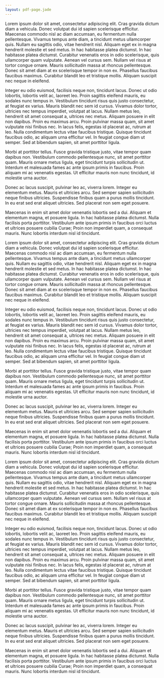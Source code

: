 ```yaml
---
layout: pdf-page.jade
---
```


Lorem ipsum dolor sit amet, consectetur adipiscing elit. Cras gravida dictum diam a vehicula. Donec volutpat dui id sapien scelerisque efficitur. Maecenas commodo nisl ac diam accumsan, eu fermentum nulla pellentesque. Vivamus tempus ante diam, a tincidunt metus ullamcorper quis. Nullam eu sagittis odio, vitae hendrerit nisl. Aliquam eget ex in magna hendrerit molestie et sed metus. In hac habitasse platea dictumst. In hac habitasse platea dictumst. Curabitur venenatis eros in odio scelerisque, quis ullamcorper quam vulputate. Aenean vel cursus sem. Nullam vel risus at tortor congue ornare. Mauris sollicitudin massa at rhoncus pellentesque. Donec sit amet diam at ex scelerisque tempor in non ex. Phasellus faucibus faucibus maximus. Curabitur blandit leo et tristique mollis. Aliquam suscipit nec neque in eleifend.

Integer eu odio euismod, facilisis neque non, tincidunt lacus. Donec ut odio lobortis, lobortis velit ac, laoreet leo. Proin sagittis eleifend mauris, eu sodales nunc tempus in. Vestibulum tincidunt risus quis justo consectetur, at feugiat ex varius. Mauris blandit nec sem id cursus. Vivamus dolor tortor, ultricies nec tempus imperdiet, volutpat at lacus. Nullam metus leo, hendrerit sit amet consequat a, ultrices nec metus. Aliquam posuere in elit non dapibus. Proin eu maximus arcu. Proin pulvinar massa quam, sit amet vulputate nisi finibus nec. In lacus felis, egestas id placerat ac, rutrum at leo. Nulla condimentum lectus vitae faucibus tristique. Quisque tincidunt faucibus odio, ac aliquam urna efficitur vel. In feugiat congue diam ut semper. Sed at bibendum sapien, sit amet porttitor ligula.

Morbi at porttitor tellus. Fusce gravida tristique justo, vitae tempor quam dapibus non. Vestibulum commodo pellentesque nunc, sit amet porttitor quam. Mauris ornare metus ligula, eget tincidunt turpis sollicitudin ut. Interdum et malesuada fames ac ante ipsum primis in faucibus. Proin aliquam mi ac venenatis egestas. Ut efficitur mauris non nunc tincidunt, id molestie urna auctor.

Donec ac lacus suscipit, pulvinar leo ac, viverra lorem. Integer eu elementum metus. Mauris et ultricies arcu. Sed semper sapien sollicitudin neque finibus ultricies. Suspendisse finibus quam a purus mollis tincidunt. In eu erat sed erat aliquet ultricies. Sed placerat non sem eget posuere.

Maecenas in enim sit amet dolor venenatis lobortis sed a dui. Aliquam et elementum magna, et posuere ligula. In hac habitasse platea dictumst. Nulla facilisis porta porttitor. Vestibulum ante ipsum primis in faucibus orci luctus et ultrices posuere cubilia Curae; Proin non imperdiet quam, a consequat mauris. Nunc lobortis interdum nisl id tincidunt.

Lorem ipsum dolor sit amet, consectetur adipiscing elit. Cras gravida dictum diam a vehicula. Donec volutpat dui id sapien scelerisque efficitur. Maecenas commodo nisl ac diam accumsan, eu fermentum nulla pellentesque. Vivamus tempus ante diam, a tincidunt metus ullamcorper quis. Nullam eu sagittis odio, vitae hendrerit nisl. Aliquam eget ex in magna hendrerit molestie et sed metus. In hac habitasse platea dictumst. In hac habitasse platea dictumst. Curabitur venenatis eros in odio scelerisque, quis ullamcorper quam vulputate. Aenean vel cursus sem. Nullam vel risus at tortor congue ornare. Mauris sollicitudin massa at rhoncus pellentesque. Donec sit amet diam at ex scelerisque tempor in non ex. Phasellus faucibus faucibus maximus. Curabitur blandit leo et tristique mollis. Aliquam suscipit nec neque in eleifend.

Integer eu odio euismod, facilisis neque non, tincidunt lacus. Donec ut odio lobortis, lobortis velit ac, laoreet leo. Proin sagittis eleifend mauris, eu sodales nunc tempus in. Vestibulum tincidunt risus quis justo consectetur, at feugiat ex varius. Mauris blandit nec sem id cursus. Vivamus dolor tortor, ultricies nec tempus imperdiet, volutpat at lacus. Nullam metus leo, hendrerit sit amet consequat a, ultrices nec metus. Aliquam posuere in elit non dapibus. Proin eu maximus arcu. Proin pulvinar massa quam, sit amet vulputate nisi finibus nec. In lacus felis, egestas id placerat ac, rutrum at leo. Nulla condimentum lectus vitae faucibus tristique. Quisque tincidunt faucibus odio, ac aliquam urna efficitur vel. In feugiat congue diam ut semper. Sed at bibendum sapien, sit amet porttitor ligula.

Morbi at porttitor tellus. Fusce gravida tristique justo, vitae tempor quam dapibus non. Vestibulum commodo pellentesque nunc, sit amet porttitor quam. Mauris ornare metus ligula, eget tincidunt turpis sollicitudin ut. Interdum et malesuada fames ac ante ipsum primis in faucibus. Proin aliquam mi ac venenatis egestas. Ut efficitur mauris non nunc tincidunt, id molestie urna auctor.

Donec ac lacus suscipit, pulvinar leo ac, viverra lorem. Integer eu elementum metus. Mauris et ultricies arcu. Sed semper sapien sollicitudin neque finibus ultricies. Suspendisse finibus quam a purus mollis tincidunt. In eu erat sed erat aliquet ultricies. Sed placerat non sem eget posuere.

Maecenas in enim sit amet dolor venenatis lobortis sed a dui. Aliquam et elementum magna, et posuere ligula. In hac habitasse platea dictumst. Nulla facilisis porta porttitor. Vestibulum ante ipsum primis in faucibus orci luctus et ultrices posuere cubilia Curae; Proin non imperdiet quam, a consequat mauris. Nunc lobortis interdum nisl id tincidunt.

Lorem ipsum dolor sit amet, consectetur adipiscing elit. Cras gravida dictum diam a vehicula. Donec volutpat dui id sapien scelerisque efficitur. Maecenas commodo nisl ac diam accumsan, eu fermentum nulla pellentesque. Vivamus tempus ante diam, a tincidunt metus ullamcorper quis. Nullam eu sagittis odio, vitae hendrerit nisl. Aliquam eget ex in magna hendrerit molestie et sed metus. In hac habitasse platea dictumst. In hac habitasse platea dictumst. Curabitur venenatis eros in odio scelerisque, quis ullamcorper quam vulputate. Aenean vel cursus sem. Nullam vel risus at tortor congue ornare. Mauris sollicitudin massa at rhoncus pellentesque. Donec sit amet diam at ex scelerisque tempor in non ex. Phasellus faucibus faucibus maximus. Curabitur blandit leo et tristique mollis. Aliquam suscipit nec neque in eleifend.

Integer eu odio euismod, facilisis neque non, tincidunt lacus. Donec ut odio lobortis, lobortis velit ac, laoreet leo. Proin sagittis eleifend mauris, eu sodales nunc tempus in. Vestibulum tincidunt risus quis justo consectetur, at feugiat ex varius. Mauris blandit nec sem id cursus. Vivamus dolor tortor, ultricies nec tempus imperdiet, volutpat at lacus. Nullam metus leo, hendrerit sit amet consequat a, ultrices nec metus. Aliquam posuere in elit non dapibus. Proin eu maximus arcu. Proin pulvinar massa quam, sit amet vulputate nisi finibus nec. In lacus felis, egestas id placerat ac, rutrum at leo. Nulla condimentum lectus vitae faucibus tristique. Quisque tincidunt faucibus odio, ac aliquam urna efficitur vel. In feugiat congue diam ut semper. Sed at bibendum sapien, sit amet porttitor ligula.

Morbi at porttitor tellus. Fusce gravida tristique justo, vitae tempor quam dapibus non. Vestibulum commodo pellentesque nunc, sit amet porttitor quam. Mauris ornare metus ligula, eget tincidunt turpis sollicitudin ut. Interdum et malesuada fames ac ante ipsum primis in faucibus. Proin aliquam mi ac venenatis egestas. Ut efficitur mauris non nunc tincidunt, id molestie urna auctor.

Donec ac lacus suscipit, pulvinar leo ac, viverra lorem. Integer eu elementum metus. Mauris et ultricies arcu. Sed semper sapien sollicitudin neque finibus ultricies. Suspendisse finibus quam a purus mollis tincidunt. In eu erat sed erat aliquet ultricies. Sed placerat non sem eget posuere.

Maecenas in enim sit amet dolor venenatis lobortis sed a dui. Aliquam et elementum magna, et posuere ligula. In hac habitasse platea dictumst. Nulla facilisis porta porttitor. Vestibulum ante ipsum primis in faucibus orci luctus et ultrices posuere cubilia Curae; Proin non imperdiet quam, a consequat mauris. Nunc lobortis interdum nisl id tincidunt.
